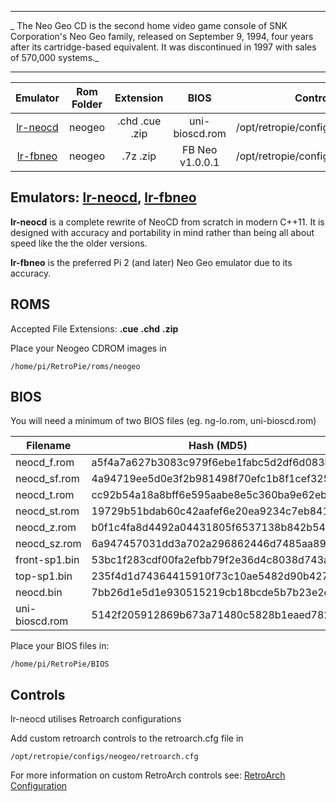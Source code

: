 ***
_ The Neo Geo CD is the second home video game console of SNK Corporation's Neo Geo family, released on September 9, 1994, four years after its cartridge-based equivalent. It was discontinued in 1997 with sales of 570,000 systems._

***

| Emulator | Rom Folder | Extension | BIOS |  Controller Config |
| :---: | :---: | :---: | :---: | :---: |
| [lr-neocd](https://github.com/libretro/neocd_libretro) | neogeo  | .chd .cue .zip | uni-bioscd.rom | /opt/retropie/configs/neogeo/retroarch.cfg |
| [lr-fbneo](https://github.com/libretro/fbneo) | neogeo  | .7z .zip | FB Neo v1.0.0.1 | /opt/retropie/configs/neogeo/retroarch.cfg |
## Emulators: [lr-neocd](https://github.com/libretro/neocd_libretro), [lr-fbneo](https://github.com/libretro/fbneo)

**lr-neocd**  is a complete rewrite of NeoCD from scratch in modern C++11. It is designed with accuracy and portability in mind rather than being all about speed like the the older versions.

**lr-fbneo** is the preferred Pi 2 (and later) Neo Geo emulator due to its accuracy. 

## ROMS
Accepted File Extensions: **.cue** **.chd** **.zip**

Place your Neogeo CDROM images in
```
/home/pi/RetroPie/roms/neogeo
```
## BIOS
You will need a minimum of two BIOS files (eg. ng-lo.rom, uni-bioscd.rom) 

| Filename                  | Hash (MD5)                       |
| ------------------------- | -------------------------------- |
| neocd_f.rom    | a5f4a7a627b3083c979f6ebe1fabc5d2df6d083b |
| neocd_sf.rom   | 4a94719ee5d0e3f2b981498f70efc1b8f1cef325 |
| neocd_t.rom    | cc92b54a18a8bff6e595aabe8e5c360ba9e62eb5 |
| neocd_st.rom   | 19729b51bdab60c42aafef6e20ea9234c7eb8410 |
| neocd_z.rom    | b0f1c4fa8d4492a04431805f6537138b842b549f |
| neocd_sz.rom   | 6a947457031dd3a702a296862446d7485aa89dbb 
| front-sp1.bin  | 53bc1f283cdf00fa2efbb79f2e36d4c8038d743a |
| top-sp1.bin    | 235f4d1d74364415910f73c10ae5482d90b4274f |
| neocd.bin      | 7bb26d1e5d1e930515219cb18bcde5b7b23e2eda |
| uni-bioscd.rom | 5142f205912869b673a71480c5828b1eaed782a8 |

Place your BIOS files in:
```
/home/pi/RetroPie/BIOS
```

## Controls

lr-neocd utilises Retroarch configurations

Add custom retroarch controls to the retroarch.cfg file in
```shell
/opt/retropie/configs/neogeo/retroarch.cfg
```
For more information on custom RetroArch controls see: [RetroArch Configuration](RetroArch-Configuration)

